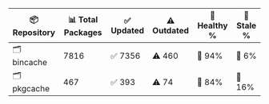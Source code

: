 | 📦 Repository | 📊 Total Packages | ✅ Updated | ⚠️ Outdated | 💚 Healthy % | 🔴 Stale % |
|---------------|-------------------|------------|-------------|-------------|------------|
| 🗂️ bincache | 7816 | ✅ 7356 | ⚠️ 460 | 💚 94% | 🔴 6% |
| 🗂️ pkgcache | 467 | ✅ 393 | ⚠️ 74 | 💚 84% | 🔴 16% |
